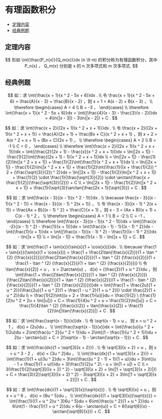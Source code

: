 # 有理函数积分

* [定理内容](#定理内容)
* [经典例题](#经典例题)


## 定理内容

$$
形如 \int{\frac{P_n(x)}{Q_m(x)}}dx (n \lt m) 的积分称为有理函数积分，其中 P_n(x) ， Q_m(x) 分别是 x 的 n 次多项式和 m 次多项式.
$$

## 经典例题

$$
如：求 \int{\frac{x + 1}{x ^ 2 - 5x + 6}}dx .
\\
令 \frac{x + 1}{x ^ 2 - 5x + 6} = \frac{A}{x - 3} + \frac{B}{x - 2} ，则 x + 1 = A(x - 2) + B(x - 3) ，
\\
\therefore 
\begin{cases}
A = 4 \\
B = -3 ，
\end{cases}
\\
\therefore \int{\frac{x + 1}{x ^ 2 - 5x + 6}}dx = \int{(\frac{4}{x - 3} - \frac{3}{x - 2})}dx = 4\ln{|x - 3|} - 3\ln{|x - 2|} + C .
$$

$$
如：求 \int{\frac{x + 2}{(2x + 1)(x ^ 2 + x + 1)}}dx .
\\
令 \frac{x + 2}{(2x + 1)(x ^ 2 + x + 1)} = \frac{A}{2x + 1} + \frac{Bx + C}{x ^ 2 + x + 1} ，则 x + 2 = A(x ^ 2 + x + 1) + (Bx + C)(2x + 1) ，
\\
\therefore
\begin{cases}
A = 2 \\
B = -1 \\
C = 0 ，
\end{cases}
\\
\therefore \int{\frac{x + 2}{(2x + 1)(x ^ 2 + x + 1)}}dx = \int{(\frac{2}{2x + 1} - \frac{x}{x ^ 2 + x + 1})}dx = \ln{|2x + 1|} - \frac{1}{2}\int{\frac{(2x + 1) - 1}{x ^ 2 + x + 1}}dx
\\
= \ln{|2x + 1|} - \frac{1}{2}\ln{|x ^ 2 + x + 1|} + \frac{1}{2}\int{\frac{1}{x ^ 2 + x + 1}}dx
\\
= \ln{|2x + 1|} - \frac{1}{2}\ln{|x ^ 2 + x + 1|} + \frac{1}{2}\int{\frac{1}{(x + \frac{1}{2}) ^ 2 + (\frac{\sqrt{3}}{2}) ^ 2}}dx = \ln{|2x + 1|} - \frac{1}{2}\ln{|x ^ 2 + x + 1|} + \frac{1}{2} \cdot \frac{1}{\frac{\sqrt{3}}{2}} \cdot \arctan{\frac{x + \frac{1}{2}}{\frac{\sqrt{3}}{2}}} + C
\\
= \ln{|2x + 1|} - \frac{1}{2}\ln{|x ^ 2 + x + 1|} + \frac{1}{\sqrt{3}}\arctan{\frac{2x + 1}{\sqrt{3}}} + C .
$$

$$
如：求 \int{\frac{x - 3}{(x - 1)(x ^ 2 - 1)}}dx .
\\
\because \frac{x - 3}{(x - 1)(x ^ 2 - 1)} = \frac{x - 3}{(x - 1) ^ 2(x + 1)} ，
\\
令 \frac{x - 3}{(x - 1) ^ 2(x + 1)} = \frac{Ax + B}{(x - 1) ^ 2} + \frac{C}{x + 1} ，则 x - 3 = (Ax + B)(x + 1) + C(x - 1) ^ 2 ，
\\
\therefore
\begin{cases}
A = 1 \\
B = -2 \\
C = -1 ，
\end{cases}
\\
\therefore \int{\frac{x - 3}{(x - 1)(x ^ 2 - 1)}}dx = \int{(\frac{x -2}{(x - 1) ^ 2} - \frac{1}{x + 1})}dx = \int{\frac{(x - 1) - 1}{(x - 1) ^ 2}}dx - \int{\frac{1}{x + 1}}dx = \int{[\frac{x - 1}{(x - 1) ^ 2} - \frac{1}{(x - 1) ^ 2}]}dx - \ln{|x + 1|}
\\
= \ln{|x - 1|} + \frac{1}{x - 1} - \ln{|x + 1|} + C .
$$

$$
如：求 \int{\frac{1 + \sin{x}}{\sin{x}(1 + \cos{x})}}dx .
\\
\because \frac{1 + \sin{x}}{\sin{x}(1 + \cos{x})} = \frac{1 + \frac{2\tan{\frac{x}{2}}}{1 + \tan ^ {2} {\frac{x}{2}}}}{\frac{2\tan{\frac{x}{2}}}{1 + \tan ^ {2} {\frac{x}{2}}}(1 + \frac{1 - \tan ^ {2} {\frac{x}{2}}}{1 + \tan ^ {2} {\frac{x}{2}}})}
\\
令 \tan{\frac{x}{2}} = u ， x = 2\arctan{u} ， d(x) = {\frac{2}{1 + u ^ 2}}du ，则 \int{\frac{1 + \frac{2\tan{\frac{x}{2}}}{1 + \tan ^ {2} {\frac{x}{2}}}}{\frac{2\tan{\frac{x}{2}}}{1 + \tan ^ {2} {\frac{x}{2}}}(1 + \frac{1 - \tan ^ {2} {\frac{x}{2}}}{1 + \tan ^ {2} {\frac{x}{2}}})}}dx = \int{\frac{1 + \frac{2u}{1 + u ^ 2}}{\frac{2u}{1 + u ^ 2}(1 + \frac{1 - u ^ 2}{1 + u ^ 2})} \cdot \frac{2}{1 + u ^ 2}}du
\\
= \frac{1}{2}\int{(u + 2 + \frac{1}{u})}du = \frac{1}{2} \ (\frac{1}{2}u ^ 2 + 2u + \ln{|u|}) + C = \frac{1}{4}u ^ 2 + u + \frac{1}{2}\ln{|u|} + C = \frac{1}{4}\tan ^ {2} {\frac{x}{2}} + \tan{\frac{x}{2}} + \frac{1}{2}\ln{|\tan{\frac{x}{2}}|} + C .
$$

$$
如：求 \int{\frac{\sqrt{x - 1}}{x}}dx .
\\
令 \sqrt{x - 1} = u ， 则 x = u ^ 2 + 1 ， d(x) = {2u}du ，
\\
\int{\frac{\sqrt{x - 1}}{x}}dx = \int{\frac{u}{u ^ 2 + 1}2u}du = 2\int{\frac{u ^ 2}{u ^ 2 + 1}}du = 2\int{(1 - \frac{1}{u ^ 2 + 1})}du = 2(u - \arctan{u}) + C = 2(\sqrt{x - 1} - \arctan{\sqrt{x - 1}}) + C .
$$

$$
如：求 \int{\frac{dx}{1 + \sqrt[3]{x + 2}}} .
\\
令 \sqrt[3]{x + 2} = u ，则 x = u ^ 3 - 2 ， d(x) = {3u ^ 2}du ，
\\
\int{\frac{dx}{1 + \sqrt[3]{x + 2}}} = \int{\frac{1}{1 + u}3u ^ 2}du = 3\int{\frac{(u ^ 2 - 1) + 1}{1 + u}}du = 3\int{(u - 1 + \frac{1}{1 + u})}du = 3(\frac{1}{2}u ^ 2\ - u + \ln|1 + u|) + C
\\
= 3(\frac{1}{2}\sqrt[3]{(x + 2) ^ 2} - \sqrt[3]{x + 2} + \ln{|1 + \sqrt[3]{x + 2}|}) + C = \frac{3}{2}\sqrt[3]{(x + 2) ^ 2} - 3\sqrt[3]{x + 2} + 3\ln{|1 + \sqrt[3]{x + 2}|}) + C .
$$

$$
如：求 \int{\frac{dx}{(1 + \sqrt[3]{x})\sqrt{x}}} .
\\
令 \sqrt[6]{x} = u ，则 x = u ^ 6 ， d(x) = {6u ^ 5}du ，
\\
\int{\frac{dx}{(1 + \sqrt[3]{x})\sqrt{x}}} = \int{\frac{1}{(1 + u ^ 2)u ^ 3}6u ^ 5}du = 6\int{\frac{u ^ 2}{1 + u ^ 2}}du = 6\int(1 - \frac{1}{1 + u ^ 2})du = 6(u - \arctan{u}) + C = 6(\sqrt[6]{x} - \arctan{\sqrt[6]{x}}) + C .
$$



